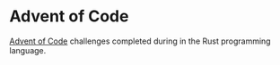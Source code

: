 # Advent of Code

[Advent of Code](https://adventofcode.com) challenges completed during in the
Rust programming language.
